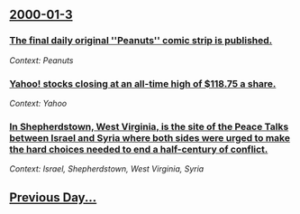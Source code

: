 ## [2000-01-3](/news/2000/01/3/index.md)

### [The final daily original ''Peanuts'' comic strip is published.](/news/2000/01/3/the-final-daily-original-peanuts-comic-strip-is-published.md)
_Context: Peanuts_

### [Yahoo! stocks closing at an all-time high of $118.75 a share.](/news/2000/01/3/yahoo-stocks-closing-at-an-all-time-high-of-118-75-a-share.md)
_Context: Yahoo_

### [In Shepherdstown, West Virginia, is the site of the Peace Talks between Israel and Syria where both sides were urged to make the hard choices needed to end a half-century of conflict.](/news/2000/01/3/in-shepherdstown-west-virginia-is-the-site-of-the-peace-talks-between-israel-and-syria-where-both-sides-were-urged-to-make-the-hard-choice.md)
_Context: Israel, Shepherdstown, West Virginia, Syria_

## [Previous Day...](/news/2000/01/2/index.md)

